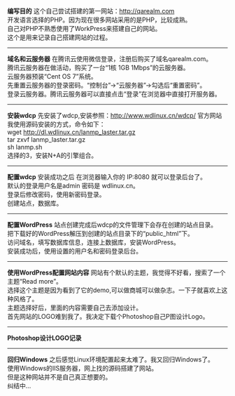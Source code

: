 ﻿**编写目的**
 这个自己尝试搭建的第一网站：http://qarealm.com <br>
 开发语言选择的PHP。因为现在很多网站采用的是PHP，比较成熟。<br>
 自己对PHP不熟悉使用了WorkPress来搭建自己的网站。<br>
 这个是用来记录自己搭建网站的过程。
***
**域名和云服务器**
 在腾讯云使用微信登录，注册后购买了域名qarealm.com。<br>
 腾讯云服务器在做活动，购买了一台“1核 1GB 1Mbps”的云服务器。<br>
 云服务器预装“Cent OS 7”系统。<br>
 先重置云服务器的登录密码。“控制台”→“云服务器”→勾选后“重置密码”。<br>
 登录云服务器。腾讯云服务器可以直接点击“登录”在浏览器中直接打开服务器。
***
**安装wdcp**
 先安装了wdcp,安装参照：http://www.wdlinux.cn/wdcp/ 官方网站<br>
 我使用源码安装的方式，命令如下：<br>
 wget http://dl.wdlinux.cn/lanmp_laster.tar.gz<br>
 tar zxvf lanmp_laster.tar.gz<br>
 sh lanmp.sh<br>
 选择的3，安装N+A的引擎组合。
***
**配置wdcp**
 安装成功之后 在浏览器输入你的 IP:8080 就可以登录后台了。<br>
 默认的登录用户名是admin 密码是 wdlinux.cn。<br>
 登录后修改密码，使用新密码登录。<br>
 创建站点，数据库。<br>
***
**配置WordPress**
  站点创建完成后wdcp的文件管理下会存在创建的站点目录。<br>
  把下载好的WordPress解压到创建的站点目录下的“public_html”下。<br>
  访问域名，填写数据库信息，连接上数据库，安装WordPress。<br>
  安装成功后，使用设置的用户名和密码登录后台。<br>
***
**使用WordPress配置网站内容**
  网站有个默认的主题，我觉得不好看，搜索了一个主题“Read more”。<br>
  选择这个主题是因为看到了它的demo,可以做商城可以做杂志。一下子就喜欢上这种风格了。<br>
  主题选择好后，里面的内容需要自己去添加设计。<br>
  首先网站的LOGO难到我了。我决定下载个Photoshop自己P图设计Logo。<br>
***
**Photoshop设计LOGO记录**
***
**回归Windows**
  之后感觉Linux环境配置起来太难了。我又回归Windows了。<br>
  使用Windows的IIS服务器，网上找的源码搭建了网站。<br>
  但是这种网站并不是自己真正想要的。<br>
  纠结中...<br>
